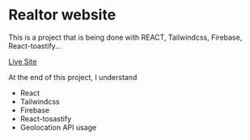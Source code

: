 # Realtor website
This is a project that is being done with REACT, Tailwindcss, Firebase, React-toastify...

[Live Site](https://homey-one.vercel.app/)

At the end of this project, I understand

- React
- Tailwindcss
- Firebase
- React-tosastify
- Geolocation API usage
